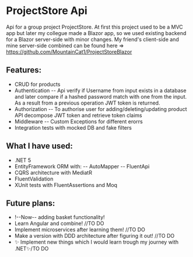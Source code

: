 # ProjectStore Api
Api for a group project ProjectStore.
At first this project used to be a MVC app but later my collegue made a Blazor app, so we used existing backend for a Blazor server-side with minor changes. My friend's client-side and mine server-side combined can be found here => https://github.com/MountainCat1/ProjectStoreBlazor

## Features:
- CRUD for products
- Authentication
-- Api verify if Username from input exists in a database and later compare if a hashed password match with one from the input. As a result from a previous operation JWT token is returned.
- Authorization
-- To authorise user for adding/deleting/updating product API decompose JWT token and retrieve token claims
- Middleware
-- Custom Exceptions for different erorrs
- Integration tests with mocked DB and fake filters

## What I have used:
- .NET 5
- EntityFramework ORM with:
-- AutoMapper
-- FluentApi
- CQRS architecture with MediatR
- FluentValidation
- XUnit tests with FluentAssertions and Moq

## Future plans:
- !--Now-- adding basket functionality!
- Learn Angular and combine! //TO DO
- Implement microservices after learning them! //TO DO
- Make a version with DDD architecture after figuring it out! //TO DO
- ✨ Implement new things which I would learn trough my journey with .NET✨/TO DO
